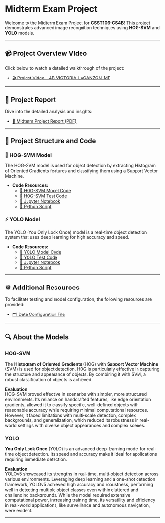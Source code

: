 # Midterm Exam Project

Welcome to the Midterm Exam Project for **CSST106-CS4B**! This project demonstrates advanced image recognition techniques using **HOG-SVM** and **YOLO** models.

---

## 📹 Project Overview Video
Click below to watch a detailed walkthrough of the project:
- [🎬 Project Video - 4B-VICTORIA-LAGANZON-MP](https://drive.google.com/file/d/1vBCyr6dTTU2CiiMqbl9YUUXW2ZzHPPt_/view?usp=sharing)

---

## 📑 Project Report
Dive into the detailed analysis and insights:
- [📄 Midterm Project Report (PDF)](https://github.com/laganzonj/CSST106-CS4B/blob/4e871dcaaa2285a47274f05c91fa919b4e8bc978/4B-VICTORIA-LAGANZON-MP/4B-VICTORIA-LAGANZON-MP-report.pdf)

---

## 📂 Project Structure and Code

### 🚀 HOG-SVM Model
The HOG-SVM model is used for object detection by extracting Histogram of Oriented Gradients features and classifying them using a Support Vector Machine.

- **Code Resources:**
  - [🔗 HOG-SVM Model Code](https://github.com/laganzonj/CSST106-CS4B/tree/4e871dcaaa2285a47274f05c91fa919b4e8bc978/4B-VICTORIA-LAGANZON-MP/HOG-SVM_model)
  - [🔗 HOG-SVM Test Code](https://github.com/laganzonj/CSST106-CS4B/tree/4e871dcaaa2285a47274f05c91fa919b4e8bc978/4B-VICTORIA-LAGANZON-MP/HOG-SVM_test)
  - [📘 Jupyter Notebook](https://github.com/laganzonj/CSST106-CS4B/blob/4e871dcaaa2285a47274f05c91fa919b4e8bc978/4B-VICTORIA-LAGANZON-MP/4B_VICTORIA_LAGANZON_MP_HOG_SVM.ipynb)
  - [🐍 Python Script](https://github.com/laganzonj/CSST106-CS4B/blob/4e871dcaaa2285a47274f05c91fa919b4e8bc978/4B-VICTORIA-LAGANZON-MP/4b_victoria_laganzon_mp_hog_svm.py)

### ⚡ YOLO Model
The YOLO (You Only Look Once) model is a real-time object detection system that uses deep learning for high accuracy and speed.

- **Code Resources:**
  - [🔗 YOLO Model Code](https://github.com/laganzonj/CSST106-CS4B/tree/4e871dcaaa2285a47274f05c91fa919b4e8bc978/4B-VICTORIA-LAGANZON-MP/yolov5_model)
  - [🔗 YOLO Test Code](https://github.com/laganzonj/CSST106-CS4B/tree/4e871dcaaa2285a47274f05c91fa919b4e8bc978/4B-VICTORIA-LAGANZON-MP/yolov5_test)
  - [📘 Jupyter Notebook](https://github.com/laganzonj/CSST106-CS4B/blob/4e871dcaaa2285a47274f05c91fa919b4e8bc978/4B-VICTORIA-LAGANZON-MP/4B_VICTORIA_LAGANZON_MP_YOLO.ipynb)
  - [🐍 Python Script](https://github.com/laganzonj/CSST106-CS4B/blob/4e871dcaaa2285a47274f05c91fa919b4e8bc978/4B-VICTORIA-LAGANZON-MP/4b_victoria_laganzon_mp_yolo.py)

---

## ⚙️ Additional Resources

To facilitate testing and model configuration, the following resources are provided:

- [🗂 Data Configuration File](https://github.com/laganzonj/CSST106-CS4B/blob/4e871dcaaa2285a47274f05c91fa919b4e8bc978/4B-VICTORIA-LAGANZON-MP/temp_data.yaml)

---

## 🔍 About the Models

### HOG-SVM
The **Histogram of Oriented Gradients** (HOG) with **Support Vector Machine** (SVM) is used for object detection. HOG is particularly effective in capturing the structure and appearance of objects. By combining it with SVM, a robust classification of objects is achieved.

**Evaluation**:  
HOG-SVM proved effective in scenarios with simpler, more structured environments. Its reliance on handcrafted features, like edge orientation gradients, allowed it to classify specific, well-defined objects with reasonable accuracy while requiring minimal computational resources. However, it faced limitations with multi-scale detection, complex backgrounds, and generalization, which reduced its robustness in real-world settings with diverse object appearances and complex scenes.

### YOLO
**You Only Look Once** (YOLO) is an advanced deep-learning model for real-time object detection. Its speed and accuracy make it ideal for applications requiring immediate detection.

**Evaluation**:  
YOLOv5 showcased its strengths in real-time, multi-object detection across various environments. Leveraging deep learning and a one-shot detection framework, YOLOv5 achieved high accuracy and robustness, performing well in detecting multiple object classes even within cluttered and challenging backgrounds. While the model required extensive computational power, increasing training time, its versatility and efficiency in real-world applications, like surveillance and autonomous navigation, were evident.

---

